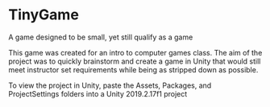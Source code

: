# TinyGame
A game designed to be small, yet still qualify as a game

This game was created for an intro to computer games class. The aim of the project was to quickly brainstorm and create a game in Unity that would still meet instructor set requirements while being as stripped down as possible.

To view the project in Unity, paste the Assets, Packages, and ProjectSettings folders into a Unity 2019.2.17f1 project

